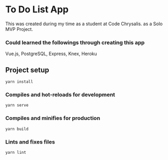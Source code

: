 # To Do List App
This was created during my time as a student at Code Chrysalis. as a Solo MVP Project.

### Could learned the followings through creating this app 
 Vue.js, PostgreSQL, Express, Knex, Heroku

## Project setup
```
yarn install
```

### Compiles and hot-reloads for development
```
yarn serve
```

### Compiles and minifies for production
```
yarn build
```

### Lints and fixes files
```
yarn lint
```

